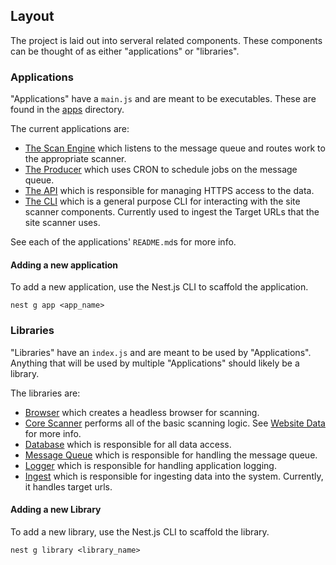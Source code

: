 ## Layout
The project is laid out into serveral related components. These components can be thought of as either "applications" or "libraries". 

### Applications
"Applications" have a `main.js` and are meant to be executables. These are found in the [apps](./apps) directory.

The current applications are:
* [The Scan Engine](../apps/scan-engine) which listens to the message queue and routes work to the appropriate scanner.
* [The  Producer](../apps/producer) which uses CRON to schedule jobs on the message queue. 
* [The API](../apps/api) which is responsible for managing HTTPS access to the data.
* [The CLI](../apps/cli) which is a general purpose CLI for interacting with the site scanner components. Currently used to ingest the Target URLs that the site scanner uses.

See each of the applications' `README.md`s for more info.

#### Adding a new application
To add a new application, use the Nest.js CLI to scaffold the application. 

`nest g app <app_name>`

### Libraries
"Libraries" have an `index.js` and are meant to be used by "Applications". Anything that will be used by multiple "Applications" should likely be a library.

The libraries are:

* [Browser](../libs/browser) which creates a headless browser for scanning.
* [Core Scanner](../libs/core-scanner) performs all of the basic scanning logic. See [Website Data](https://github.com/18F/site-scanning-documentation/blob/main/about/website-data.md) for more info. 
* [Database](../libs/database) which is responsible for all data access. 
* [Message Queue](../libs/message-queue) which is responsible for handling the message queue.
* [Logger](../libs/logger) which is responsible for handling application logging.
* [Ingest](../libs/ingest) which is responsible for ingesting data into the system. Currently, it handles target urls.

#### Adding a new Library
To add a new library, use the Nest.js CLI to scaffold the library.

`nest g library <library_name>`


